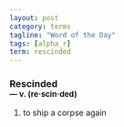```yaml
---
layout: post
category: terms
tagline: "Word of the Day"
tags: [alpha_r]
term: rescinded
---
```


<h3>Rescinded<br/> <small>&mdash; v. (re<span>&middot;</span>scin<span>&middot;</span>ded)</small></h3>
<p><ol><li>to ship a corpse again</li>
</ol></p>
